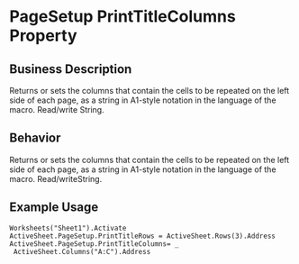 # PageSetup PrintTitleColumns Property

## Business Description
Returns or sets the columns that contain the cells to be repeated on the left side of each page, as a string in A1-style notation in the language of the macro. Read/write String.

## Behavior
Returns or sets the columns that contain the cells to be repeated on the left side of each page, as a string in A1-style notation in the language of the macro. Read/writeString.

## Example Usage
```vba
Worksheets("Sheet1").Activate 
ActiveSheet.PageSetup.PrintTitleRows = ActiveSheet.Rows(3).Address 
ActiveSheet.PageSetup.PrintTitleColumns= _ 
 ActiveSheet.Columns("A:C").Address
```